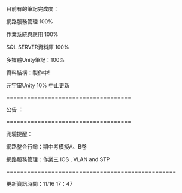 目前有的筆記完成度：

網路服務管理 100%

作業系統與應用 100%

SQL SERVER資料庫 100%

多媒體Unity筆記：100%

資料結構：製作中!

元宇宙Unity 10% 中止更新

====================================

公告 ：


====================================

測驗提醒：

網路整合行銷：期中考模擬A、B卷

網路服務管理：作業三 IOS , VLAN and STP

=================================================

更新資訊時間：11/16 17：47
